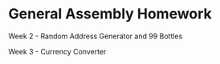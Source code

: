 # General Assembly Homework

Week 2 - Random Address Generator and 99 Bottles

Week 3 - Currency Converter
